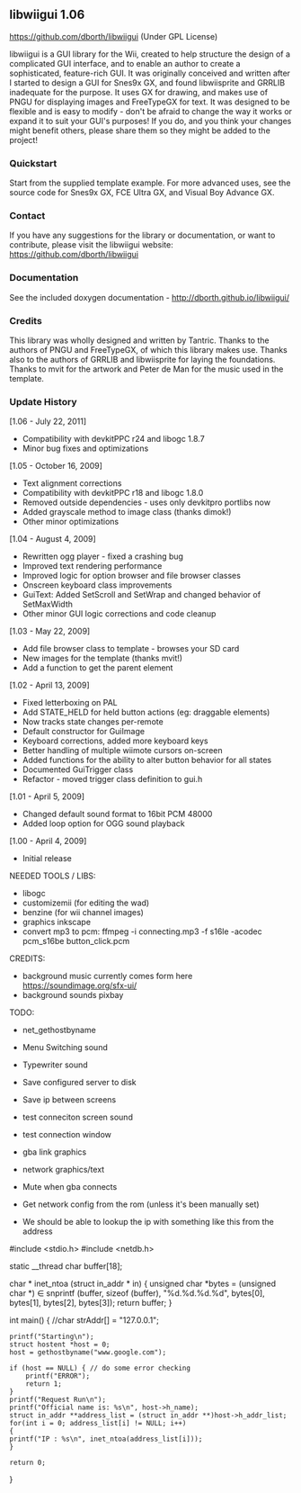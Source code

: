 ## libwiigui 1.06
https://github.com/dborth/libwiigui (Under GPL License)

libwiigui is a GUI library for the Wii, created to help structure the
design of a complicated GUI interface, and to enable an author to create
a sophisticated, feature-rich GUI. It was originally conceived and written
after I started to design a GUI for Snes9x GX, and found libwiisprite and
GRRLIB inadequate for the purpose. It uses GX for drawing, and makes use
of PNGU for displaying images and FreeTypeGX for text. It was designed to
be flexible and is easy to modify - don't be afraid to change the way it
works or expand it to suit your GUI's purposes! If you do, and you think
your changes might benefit others, please share them so they might be
added to the project!


### Quickstart

Start from the supplied template example. For more advanced uses, see the
source code for Snes9x GX, FCE Ultra GX, and Visual Boy Advance GX.


### Contact

If you have any suggestions for the library or documentation, or want to
contribute, please visit the libwiigui website:
https://github.com/dborth/libwiigui


### Documentation

See the included doxygen documentation - http://dborth.github.io/libwiigui/


### Credits

This library was wholly designed and written by Tantric. Thanks to the
authors of PNGU and FreeTypeGX, of which this library makes use. Thanks
also to the authors of GRRLIB and libwiisprite for laying the foundations.
Thanks to mvit for the artwork and Peter de Man for the music used in the
template.


### Update History

[1.06 - July 22, 2011]
* Compatibility with devkitPPC r24 and libogc 1.8.7
* Minor bug fixes and optimizations

[1.05 - October 16, 2009]
* Text alignment corrections
* Compatibility with devkitPPC r18 and libogc 1.8.0
* Removed outside dependencies - uses only devkitpro portlibs now
* Added grayscale method to image class (thanks dimok!)
* Other minor optimizations

[1.04 - August 4, 2009]
* Rewritten ogg player - fixed a crashing bug
* Improved text rendering performance
* Improved logic for option browser and file browser classes
* Onscreen keyboard class improvements
* GuiText: Added SetScroll and SetWrap and changed behavior of SetMaxWidth
* Other minor GUI logic corrections and code cleanup

[1.03 - May 22, 2009]
* Add file browser class to template - browses your SD card
* New images for the template (thanks mvit!)
* Add a function to get the parent element

[1.02 - April 13, 2009]
* Fixed letterboxing on PAL
* Add STATE_HELD for held button actions (eg: draggable elements)
* Now tracks state changes per-remote
* Default constructor for GuiImage
* Keyboard corrections, added more keyboard keys
* Better handling of multiple wiimote cursors on-screen
* Added functions for the ability to alter button behavior for all states
* Documented GuiTrigger class
* Refactor - moved trigger class definition to gui.h

[1.01 - April 5, 2009]
* Changed default sound format to 16bit PCM 48000 
* Added loop option for OGG sound playback 

[1.00 - April 4, 2009]
* Initial release


NEEDED TOOLS / LIBS:
- libogc 
- customizemii (for editing the wad)
- benzine (for wii channel images)
- graphics inkscape
- convert mp3 to pcm: ffmpeg -i connecting.mp3 -f s16le -acodec pcm_s16be button_click.pcm

CREDITS:
- background music currently comes form here https://soundimage.org/sfx-ui/
- background sounds pixbay

TODO:
- net_gethostbyname
- Menu Switching sound
- Typewriter sound
- Save configured server to disk
- Save ip between screens
- test conneciton screen sound
- test connection window
- gba link graphics
- network graphics/text
- Mute when gba connects
- Get network config from the rom (unless it's been manually set)


- We should be able to lookup the ip with something like this from the address

#include <stdio.h>
#include <netdb.h>

static __thread char buffer[18];

char * inet_ntoa (struct in_addr * in)
{
  unsigned char *bytes = (unsigned char *) &in;
  snprintf (buffer, sizeof (buffer), "%d.%d.%d.%d",
	      bytes[0], bytes[1], bytes[2], bytes[3]);
  return buffer;
}


int main()
{
    //char strAddr[] = "127.0.0.1";

    printf("Starting\n");
    struct hostent *host = 0;
    host = gethostbyname("www.google.com");
    
    if (host == NULL) { // do some error checking
        printf("ERROR");
        return 1;
    }
    printf("Request Run\n");
    printf("Official name is: %s\n", host->h_name);
    struct in_addr **address_list = (struct in_addr **)host->h_addr_list;
    for(int i = 0; address_list[i] != NULL; i++)
    {
	printf("IP : %s\n", inet_ntoa(address_list[i]));  
    }

    return 0;
}